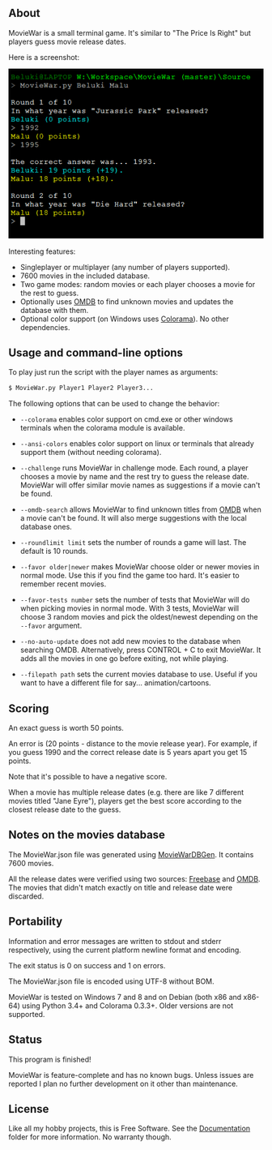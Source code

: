 
## About

MovieWar is a small terminal game. It's similar to "The Price Is Right"
but players guess movie release dates.

Here is a screenshot:

![Screenshot](Screenshot/Screenshot.png)

Interesting features:

* Singleplayer or multiplayer (any number of players supported).
* 7600 movies in the included database.
* Two game modes: random movies or each player chooses a movie for the rest to guess.
* Optionally uses [OMDB][] to find unknown movies and updates the database with them.
* Optional color support (on Windows uses [Colorama][]). No other dependencies.

[Colorama]: https://pypi.python.org/pypi/colorama
[OMDB]: http://www.omdbapi.com

## Usage and command-line options

To play just run the script with the player names as arguments:

```bash
$ MovieWar.py Player1 Player2 Player3...
```

The following options that can be used to change the behavior:

* `--colorama` enables color support on cmd.exe or other windows terminals
  when the colorama module is available.

* `--ansi-colors` enables color support on linux or terminals that already
  support them (without needing colorama).

* `--challenge` runs MovieWar in challenge mode. Each round, a player chooses
  a movie by name and the rest try to guess the release date. MovieWar will
  offer similar movie names as suggestions if a movie can't be found.

* `--omdb-search` allows MovieWar to find unknown titles from [OMDB][] when
  a movie can't be found. It will also merge suggestions with the local
  database ones.

* `--roundlimit limit` sets the number of rounds a game will last.
  The default is 10 rounds.

* `--favor older|newer` makes MovieWar choose older or newer movies
  in normal mode. Use this if you find the game too hard.
  It's easier to remember recent movies.

* `--favor-tests number` sets the number of tests that MovieWar
  will do when picking movies in normal mode. With 3 tests, MovieWar will
  choose 3 random movies and pick the oldest/newest depending on the
  `--favor` argument.

* `--no-auto-update` does not add new movies to the database
  when searching OMDB. Alternatively, press CONTROL + C to exit MovieWar.
  It adds all the movies in one go before exiting, not while playing.

* `--filepath path` sets the current movies database to use.
  Useful if you want to have a different file for say... animation/cartoons.

## Scoring

An exact guess is worth 50 points.

An error is (20 points - distance to the movie release year).
For example, if you guess 1990 and the correct release date is 5 years apart
you get 15 points.

Note that it's possible to have a negative score.

When a movie has multiple release dates (e.g. there are like 7 different movies
titled "Jane Eyre"), players get the best score according to the closest
release date to the guess.

## Notes on the movies database

The MovieWar.json file was generated using [MovieWarDBGen][].
It contains 7600 movies.

All the release dates were verified using two sources: [Freebase][] and [OMDB][].
The movies that didn't match exactly on title and release date were discarded.

[MovieWarDBGen]: https://github.com/Beluki/MovieWarDBGen
[Freebase]: https://www.freebase.com
[OMDB]: http://www.omdbapi.com

## Portability

Information and error messages are written to stdout and stderr
respectively, using the current platform newline format and encoding.

The exit status is 0 on success and 1 on errors.

The MovieWar.json file is encoded using UTF-8 without BOM.

MovieWar is tested on Windows 7 and 8 and on Debian (both x86 and x86-64)
using Python 3.4+ and Colorama 0.3.3+. Older versions are not supported.

## Status

This program is finished!

MovieWar is feature-complete and has no known bugs. Unless issues are reported
I plan no further development on it other than maintenance.

## License

Like all my hobby projects, this is Free Software. See the [Documentation][]
folder for more information. No warranty though.

[Documentation]: Documentation


